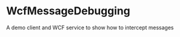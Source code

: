 WcfMessageDebugging
===================

A demo client and WCF service to show how to intercept messages